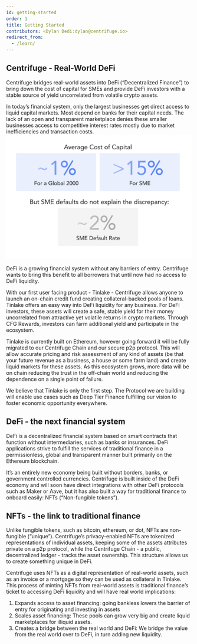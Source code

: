 ```yaml
---
id: getting-started
order: 1
title: Getting Started
contributors: <Dylan Dedi:dylan@centrifuge.io>
redirect_from:
  - /learn/
---
```


## Centrifuge - Real-World DeFi

Centrifuge bridges real-world assets into DeFi (“Decentralized Finance”) to bring down the cost of capital for SMEs and provide DeFi investors with a stable source of yield uncorrelated from volatile crypto assets.

In today’s financial system, only the largest businesses get direct access to liquid capital markets. Most depend on banks for their capital needs. The lack of an open and transparent marketplace denies these smaller businesses access to competitive interest rates mostly due to market inefficiencies and transaction costs. ![](./images/real_world_defi.png#float=right;margin=20px;width=70%;)

DeFi is a growing financial system without any barriers of entry. Centrifuge wants to bring this benefit to all borrowers that until now had no access to DeFi liquidity.

With our first user facing product - Tinlake - Centrifuge allows anyone to launch an on-chain credit fund creating collateral-backed pools of loans. Tinlake offers an easy way into DeFi liquidity for any business. For DeFi investors, these assets will create a safe, stable yield for their money uncorrelated from attractive yet volatile returns in crypto markets. Through CFG Rewards, investors can farm additional yield and participate in the ecosystem.

Tinlake is currently built on Ethereum, however going forward it will be fully migrated to our Centrifuge Chain and our secure p2p protocol. This will allow accurate pricing and risk assessment of any kind of assets (be that your future revenue as a business, a house or some farm land) and create liquid markets for these assets. As this ecosystem grows, more data will be on chain reducing the trust in the off-chain world and reducing the dependence on a single point of failure.

We believe that Tinlake is only the first step. The Protocol we are building will enable use cases such as Deep Tier Finance fulfilling our vision to foster economic opportunity everywhere.

## DeFi - the next financial system

DeFi is a decentralized financial system based on smart contracts that function without intermediaries, such as banks or insurances. DeFi applications strive to fulfill the services of traditional finance in a permissionless, global and transparent manner built primarily on the Ethereum blockchain.

It’s an entirely new economy being built without borders, banks, or government controlled currencies. Centrifuge is built inside of the DeFi economy and will soon have direct integrations with other DeFi protocols such as Maker or Aave, but it has also built a way for traditional finance to onboard easily: NFTs (“Non-fungible tokens”).

## NFTs - the link to traditional finance

Unlike fungible tokens, such as bitcoin, ethereum, or dot, NFTs are non-fungible (“unique”). Centrifuge’s privacy-enabled NFTs are tokenized representations of individual assets, keeping some of the assets attributes private on a p2p protocol, while the Centrifuge Chain - a public, decentralized ledger - tracks the asset ownership. This structure allows us to create something unique in DeFi.

Centrifuge uses NFTs as a digital representation of real-world assets, such as an invoice or a mortgage so they can be used as collateral in Tinlake. This process of minting NFTs from real-world assets is traditional finance’s ticket to accessing DeFi liquidity and will have real world implications:

1. Expands access to asset financing: going bankless lowers the barrier of entry for originating and investing in assets
2. Scales asset financing: These pools can grow very big and create liquid marketplaces for illiquid assets.
3. Creates a bridge between the real world and DeFi: We bridge the value from the real world over to DeFi, in turn adding new liquidity.
